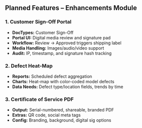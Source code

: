 ## Planned Features – Enhancements Module

### 1. Customer Sign-Off Portal
- **DocTypes:** Customer Sign-Off
- **Portal UI:** Digital media review and signature pad
- **Workflow:** Review → Approved triggers shipping label
- **Media Handling:** Images/audio/video support
- **Audit:** IP, timestamp, and signature hash tracking

### 2. Defect Heat-Map
- **Reports:** Scheduled defect aggregation
- **Charts:** Heat-map with color-coded model defects
- **Data Needs:** Defect type/location fields, trends by time

### 3. Certificate of Service PDF
- **Output:** Serial-numbered, shareable, branded PDF
- **Extras:** QR code, social meta tags
- **Config:** Branding, background, digital sig options